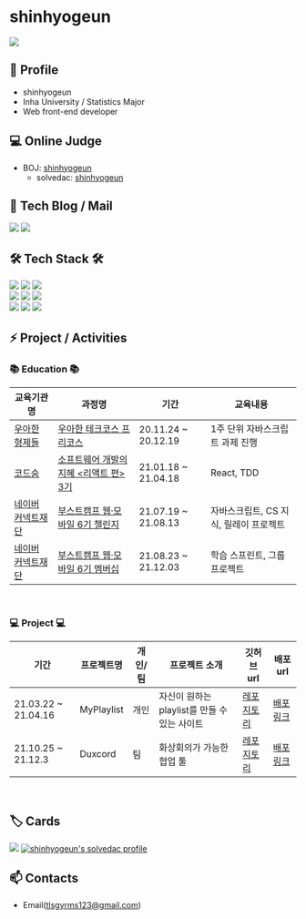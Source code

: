 # shinhyogeun

  <a href="https://hits.seeyoufarm.com"><img src="https://hits.seeyoufarm.com/api/count/incr/badge.svg?url=https://github.com/shinhyogeun/hit-counter&count_bg=%23FFB100&title_bg=%23555555&icon=&icon_color=%23E7E7E7&title=hits&edge_flat=false"/></a>

## 👋 Profile

* shinhyogeun
* Inha University / Statistics Major
* Web front-end developer

## 💻 Online Judge

* BOJ: [shinhyogeun](http://icpc.me/tls1gy2rms3)
  * solvedac: [shinhyogeun](https://solved.ac/profile/tls1gy2rms3)

## 📜 Tech Blog / Mail
  <a href="https://shinhyogeun.tistory.com/"><img src="https://img.shields.io/badge/Tech%20Blog-11B48A?style=flat-square&logo=Vimeo&logoColor=white&link=https://shinhyogeun.tistory.com/"/></a>
  <a href="mailto:tls1gy2rms3@gmail.com"><img src="https://img.shields.io/badge/Gmail-d14836?style=flat-square&logo=Gmail&logoColor=white&link=tls1gy2rms3@gmail.com"/></a>
 
## 🛠 Tech Stack 🛠

  <img src="https://img.shields.io/badge/JavaScript-f7df1e?style=flat-square&logo=javascript&logoColor=white"/></a>
  <img src="https://img.shields.io/badge/HTML5-e34f26?style=flat-square&logo=html5&logoColor=white"/></a>
  <img src="https://img.shields.io/badge/CSS3-1572B6?style=flat-square&logo=css3&logoColor=white"/></a>
  <br>
    <img src="https://img.shields.io/badge/Jest-C21325?style=flat-square&logo=Jest&logoColor=white"/></a>
    <img src="https://img.shields.io/badge/React-61DAFB?style=flat-square&logo=React&logoColor=white"/></a>
    <img src="https://img.shields.io/badge/styled-components-DB7093?style=flat-square&logo=styled-components&logoColor=white"/></a>
  <br>
    <img src="https://img.shields.io/badge/Node.js-339933?style=flat-square&logo=Node.js&logoColor=white"/></a>
    <img src="https://img.shields.io/badge/MySQL-4479A1?style=flat-square&logo=MySQL&logoColor=white"/></a>
    <img src="https://img.shields.io/badge/Git-F05032?style=flat-square&logo=Git&logoColor=white"/></a>
  <br>
  
## ⚡ Project / Activities

<h3> 📚 Education 📚 </h3>

|교육기관명|과정명|기간|교육내용|
|---|---|---|---|
|<a href="https://www.woowahan.com/">우아한 형제들</a>|<a href="https://woowacourse.github.io/">우아한 테크코스 프리코스</a>|20.11.24 ~ 20.12.19|1주 단위 자바스크립트 과제 진행|
|<a href="https://www.codesoom.com/">코드숨</a>|<a href="https://www.codesoom.com/courses/react">소프트웨어 개발의 지혜 <리액트 편> 3기</a>|21.01.18 ~ 21.04.18|React, TDD|
|<a href="https://www.connect.or.kr/">네이버 커넥트재단</a>|<a href="https://boostcamp.connect.or.kr/program_wm.html">부스트캠프 웹·모바일 6기 챌린지</a>|21.07.19 ~ 21.08.13|자바스크립트, CS 지식, 릴레이 프로젝트|
|<a href="https://www.connect.or.kr/">네이버 커넥트재단</a>|<a href="https://boostcamp.connect.or.kr/program_wm.html">부스트캠프 웹·모바일 6기 멤버십</a>|21.08.23 ~ 21.12.03|학습 스프린트, 그룹 프로젝트|

<br>

<h3> 💻 Project 💻 </h3>

|기간|프로젝트명|개인/팀|프로젝트 소개|깃허브 url|배포 url|
|---|---|---|---|---|---|
|21.03.22 ~ 21.04.16|MyPlaylist|개인|자신이 원하는 playlist를 만들 수 있는 사이트|<a href="https://github.com/shinhyogeun/My-Playlist">레포지토리</a>|<a href="https://codesoom.github.io/project-react-3-shinhyogeun/">배포링크</a>|
|21.10.25 ~ 21.12.3|Duxcord|팀|화상회의가 가능한 협업 툴|<a href="https://github.com/boostcampwm-2021/web09-Duxcord">레포지토리</a>|<a href="https://duxcord.kro.kr/">배포링크</a>|

<br>

## 🏷️ Cards
 <img src="https://github-readme-stats.vercel.app/api?username=shinhyogeun&show_icons=true&theme=flag-india&count_private=true"/></a>
[![shinhyogeun's solvedac profile](http://mazassumnida.wtf/api/v2/generate_badge?boj=tls1gy2rms3)](https://solved.ac/profile/tls1gy2rms3)

## 📫 Contacts
* Email(tlsgyrms123@gmail.com)


